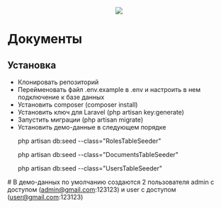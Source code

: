 <p align="center"><img src="https://laravel.com/assets/img/components/logo-laravel.svg">

<h1>Документы</h1>

<h2>Установка</h2>
<ul>
    <li>Клонировать репозиторий</li>
    <li>Перейменовать файл .env.example в .env и настроить в нем подключение к базе данных</li>
    <li>Установить composer (composer install)</li>
    <li>Установить ключ для Laravel (php artisan key:generate)</li>
    <li>Запустить миграции (php artisan migrate)</li>
    <li>Установить демо-данные в следующем порядке
        <p>php artisan db:seed --class="RolesTableSeeder"</p>
        <p>php artisan db:seed --class="DocumentsTableSeeder"</p>
        <p>php artisan db:seed --class="UsersTableSeeder"</p>        
    </li>    
</ul>

<span># В демо-данных по умолчанию создаются 2 пользователя admin c доступом (admin@gmail.com:123123) и user с доступом (user@gmail.com:123123)</span>